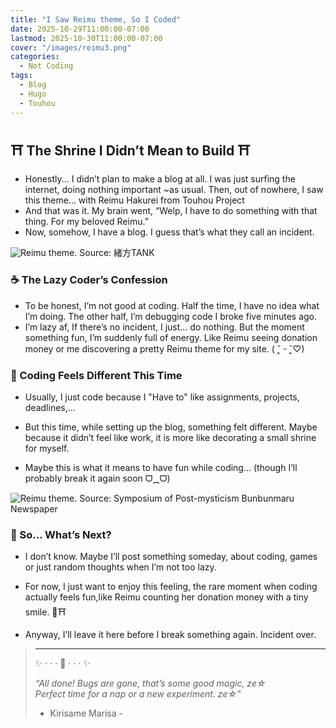 ```yaml
---
title: "I Saw Reimu theme, So I Coded"
date: 2025-10-29T11:00:00-07:00
lastmod: 2025-10-30T11:00:00-07:00
cover: "/images/reimu3.png"
categories:
  - Not Coding
tags:
  - Blog
  - Hugo
  - Touhou
---
```


## ⛩️ The Shrine I Didn’t Mean to Build ⛩️

- Honestly... I didn’t plan to make a blog at all. I was just surfing the internet, doing nothing important ~as usual. Then, out of nowhere, I saw this theme… with Reimu Hakurei from Touhou Project
- And that was it. My brain went, “Welp, I have to do something with that thing. For my beloved Reimu.”
- Now, somehow, I have a blog. I guess that’s what they call an incident.

![Reimu theme.](/images/reimu3.png)
Source: 緒方TANK
### ☕ The Lazy Coder’s Confession

- To be honest, I’m not good at coding. Half the time, I have no idea what I’m doing. The other half, I’m debugging code I broke five minutes ago.  
- I’m lazy af, If there’s no incident, I just… do nothing. But the moment something fun, I’m suddenly full of energy. Like Reimu seeing donation money or me discovering a pretty Reimu theme for my site. ( ˘͈ ᵕ ˘͈♡)  


### 🌸 Coding Feels Different This Time

- Usually, I just code because I "Have to" like assignments, projects, deadlines,...

- But this time, while setting up the blog, something felt different. Maybe because it didn’t feel like work, it is more like decorating a small shrine for myself.  
 
- Maybe this is what it means to have fun while coding… 
(though I’ll probably break it again soon ᗜ⁔ᗜ)


![Reimu theme.](/images/reimu5.png)
Source: Symposium of Post-mysticism Bunbunmaru Newspaper


### 💭 So... What’s Next?


- I don’t know. Maybe I’ll post something someday, about coding, games or just random thoughts when I’m not too lazy.  

- For now, I just want to enjoy this feeling, the rare moment when coding actually feels fun,like Reimu counting her donation money with a tiny smile. 💸⛩️

- Anyway, I’ll leave it here before I break something again. Incident over. 
> ---
> ✨ · · · 🧹 · · · ✨ 
> 
> *“All done! Bugs are gone, that’s some good magic, ze☆*  
> *Perfect time for a nap or a new experiment. ze☆"*  
>  
> - Kirisame Marisa -
> 

